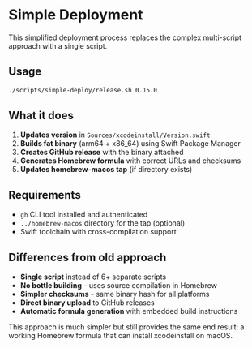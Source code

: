 # Simple Deployment

This simplified deployment process replaces the complex multi-script approach with a single script.

## Usage

```bash
./scripts/simple-deploy/release.sh 0.15.0
```

## What it does

1. **Updates version** in `Sources/xcodeinstall/Version.swift`
2. **Builds fat binary** (arm64 + x86_64) using Swift Package Manager
3. **Creates GitHub release** with the binary attached
4. **Generates Homebrew formula** with correct URLs and checksums
5. **Updates homebrew-macos tap** (if directory exists)

## Requirements

- `gh` CLI tool installed and authenticated
- `../homebrew-macos` directory for the tap (optional)
- Swift toolchain with cross-compilation support

## Differences from old approach

- **Single script** instead of 6+ separate scripts
- **No bottle building** - uses source compilation in Homebrew
- **Simpler checksums** - same binary hash for all platforms
- **Direct binary upload** to GitHub releases
- **Automatic formula generation** with embedded build instructions

This approach is much simpler but still provides the same end result: a working Homebrew formula that can install xcodeinstall on macOS.